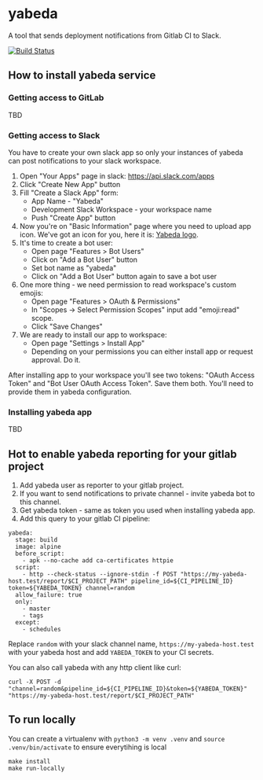 # yabeda


A tool that sends deployment notifications from Gitlab CI to Slack.

[![Build Status](https://travis-ci.org/flix-tech/yabeda.svg?branch=master)](https://travis-ci.org/flix-tech/yabeda)


## How to install yabeda service

### Getting access to GitLab

TBD

### Getting access to Slack

You have to create your own slack app so only your instances of yabeda can post notifications to your slack workspace.

1. Open "Your Apps" page in slack: https://api.slack.com/apps
2. Click "Create New App" button
3. Fill "Create a Slack App" form: 
    * App Name - "Yabeda"
    * Development Slack Workspace - your workspace name
    * Push "Create App" button
4. Now you're on "Basic Information" page where you need to upload app icon. We've got an icon for you, here it is: [Yabeda logo](https://raw.githubusercontent.com/flix-tech/yabeda/master/static/icons/logo.png).
5. It's time to create a bot user:
    * Open page "Features > Bot Users"
    * Click on "Add a Bot User" button
    * Set bot name as "yabeda"
    * Click on "Add a Bot User" button again to save a bot user
6. One more thing - we need permission to read workspace's custom emojis:
    * Open page "Features > OAuth & Permissions"
    * In "Scopes -> Select Permission Scopes" input add "emoji:read" scope.
    * Click "Save Changes"
7. We are ready to install our app to workspace:
    * Open page "Settings > Install App"
    * Depending on your permissions you can either install app or request approval. Do it.

After installing app to your workspace you'll see two tokens: "OAuth Access Token" and "Bot User OAuth Access Token". Save them both. You'll need to provide them in yabeda configuration.

### Installing yabeda app

TBD

## Hot to enable yabeda reporting for your gitlab project

1. Add yabeda user as reporter to your gitlab project.
2. If you want to send notifications to private channel - invite yabeda bot to this channel.
3. Get yabeda token - same as token you used when installing yabeda app.
4. Add this query to your gitlab CI pipeline:

```
yabeda:
  stage: build
  image: alpine
  before_script:
    - apk --no-cache add ca-certificates httpie
  script:
    - http --check-status --ignore-stdin -f POST "https://my-yabeda-host.test/report/$CI_PROJECT_PATH" pipeline_id=${CI_PIPELINE_ID} token=${YABEDA_TOKEN} channel=random
  allow_failure: true
  only:
    - master
    - tags
  except:
    - schedules
```

Replace `random` with your slack channel name, `https://my-yabeda-host.test` with your yabeda host and add `YABEDA_TOKEN` to your CI secrets.

You can also call yabeda with any http client like curl:
```
curl -X POST -d "channel=random&pipeline_id=${CI_PIPELINE_ID}&token=${YABEDA_TOKEN}" "https://my-yabeda-host.test/report/$CI_PROJECT_PATH"
```

## To run locally

You can create a virtualenv with `python3 -m venv .venv` and `source .venv/bin/activate` to ensure everytihing is local

    make install
    make run-locally
